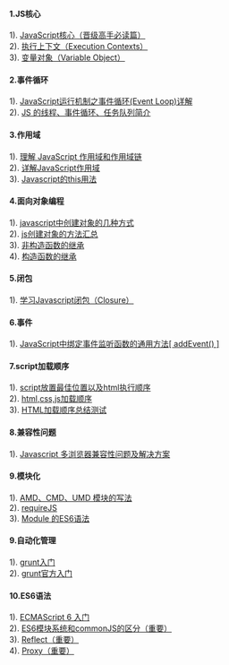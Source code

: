 #### 1.JS核心
1). [JavaScript核心（晋级高手必读篇）](http://www.ceaze.com/archives/168.html)  
2). [执行上下文（Execution Contexts）](http://www.ceaze.com/archives/170.html)  
3). [变量对象（Variable Object）](http://www.ceaze.com/archives/172.html)  
#### 2.事件循环
1). [JavaScript运行机制之事件循环(Event Loop)详解](http://www.jb51.net/article/56022.htm)  
2). [JS 的线程、事件循环、任务队列简介](http://www.cnblogs.com/3body/p/5691744.html)  
#### 3.作用域
1). [理解 JavaScript 作用域和作用域链](http://www.cnblogs.com/lhb25/archive/2011/09/06/javascript-scope-chain.html)  
2). [详解JavaScript作用域](http://blog.csdn.net/liuyan19891230/article/details/50417235)  
3). [Javascript的this用法](http://www.ruanyifeng.com/blog/2010/04/using_this_keyword_in_javascript.html)  
#### 4.面向对象编程
1). [javascript中创建对象的几种方式](http://blog.csdn.net/dinglang_2009/article/details/7913866)  
2). [js创建对象的方法汇总](http://www.jb51.net/article/77676.htm)  
3). [非构造函数的继承](http://www.ruanyifeng.com/blog/2010/05/object-oriented_javascript_inheritance_continued.html)  
4). [构造函数的继承](http://www.ruanyifeng.com/blog/2010/05/object-oriented_javascript_inheritance.html)  
#### 5.闭包
1). [学习Javascript闭包（Closure）](http://www.ruanyifeng.com/blog/2009/08/learning_javascript_closures.html)  
#### 6.事件
1). [JavaScript中绑定事件监听函数的通用方法[ addEvent() ]](http://www.cnblogs.com/rainman/archive/2009/02/11/1387955.html)  
#### 7.script加载顺序
1). [script放置最佳位置以及html执行顺序](http://www.cnblogs.com/iamwangxupeng/p/4950255.html)  
2). [html,css,js加载顺序](http://www.cnblogs.com/yingsong/p/6170780.html)  
3). [HTML加载顺序总结测试](http://www.cnblogs.com/sunrunzhi/p/5407725.html)  
#### 8.兼容性问题
1). [Javascript 多浏览器兼容性问题及解决方案](http://www.jb51.net/article/21483.htm)  
#### 9.模块化
1). [AMD、CMD、UMD 模块的写法](http://web.jobbole.com/82238/)  
2). [requireJS](http://www.requirejs.cn/)  
3). [Module 的ES6语法](http://es6.ruanyifeng.com/#docs/module)  
#### 9.自动化管理
1). [grunt入门](http://developer.51cto.com/art/201506/479127.htm)  
2). [grunt官方入门](https://gruntjs.com/getting-started)  
#### 10.ES6语法
1). [ECMAScript 6 入门](http://es6.ruanyifeng.com/#docs/)  
2). [ES6模块系统和commonJS的区分（重要）](http://es6.ruanyifeng.com/#docs/module-loader)  
3). [Reflect（重要）](http://es6.ruanyifeng.com/#docs/reflect)  
4). [Proxy（重要）](http://es6.ruanyifeng.com/#docs/proxy)  








